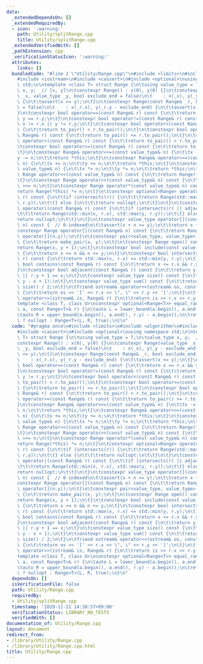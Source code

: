 ```yaml
---
data:
  _extendedDependsOn: []
  _extendedRequiredBy:
  - icon: ':warning:'
    path: Utility/splitRange.cpp
    title: Utility/splitRange.cpp
  _extendedVerifiedWith: []
  _pathExtension: cpp
  _verificationStatusIcon: ':warning:'
  attributes:
    links: []
  bundledCode: "#line 2 \"Utility/Range.cpp\"\n#include <limits>\n#include <algorithm>\n\
    #include <iostream>\n#include <cassert>\n#include <optional>\nusing namespace\
    \ std;\n\ntemplate <class T> struct Range {\n\tusing value_type = T;\n\tvalue_type\
    \ x, y;  // [x, y]\n\tconstexpr Range() : x(0), y(0) {}\n\tconstexpr Range(value_type\
    \ _x, value_type _y, bool exclude_end = false)\n\t    : x(_x), y(_y - exclude_end)\
    \ {\n\t\tassert(x <= y);\n\t}\n\tconstexpr Range(const Range& _r, bool exclude_end\
    \ = false)\n\t    : x(_r.x), y(_r.y - exclude_end) {\n\t\tassert(x <= y);\n\t\
    }\n\tconstexpr bool operator==(const Range& r) const {\n\t\treturn x == r.x &&\
    \ y == r.y;\n\t}\n\tconstexpr bool operator!=(const Range& r) const {\n\t\treturn\
    \ x != r.x || y != r.y;\n\t}\n\tconstexpr bool operator<(const Range& r) const\
    \ {\n\t\treturn to_pair() < r.to_pair();\n\t}\n\tconstexpr bool operator<=(const\
    \ Range& r) const {\n\t\treturn to_pair() <= r.to_pair();\n\t}\n\tconstexpr bool\
    \ operator>(const Range& r) const {\n\t\treturn to_pair() > r.to_pair();\n\t}\n\
    \tconstexpr bool operator>=(const Range& r) const {\n\t\treturn to_pair() >= r.to_pair();\n\
    \t}\n\tconstexpr Range& operator<<=(const value_type& n) {\n\t\tx -= n;\n\t\t\
    y -= n;\n\t\treturn *this;\n\t}\n\tconstexpr Range& operator>>=(const value_type&\
    \ n) {\n\t\tx += n;\n\t\ty += n;\n\t\treturn *this;\n\t}\n\tconstexpr Range& operator*=(const\
    \ value_type& n) {\n\t\tx *= n;\n\t\ty *= n;\n\t\treturn *this;\n\t}\n\tconstexpr\
    \ Range operator<<(const value_type& n) const {\n\t\treturn Range(*this) <<= n;\n\
    \t}\n\tconstexpr Range operator>>(const value_type& n) const {\n\t\treturn Range(*this)\
    \ >>= n;\n\t}\n\tconstexpr Range operator*(const value_type& n) const {\n\t\t\
    return Range(*this) *= n;\n\t}\n\tconstexpr optional<Range> operator&(const Range&\
    \ r) const {\n\t\tif (intersects(r)) {\n\t\t\treturn Range(std::max(x, r.x), std::min(y,\
    \ r.y));\n\t\t} else {\n\t\t\treturn nullopt;\n\t\t}\n\t}\n\tconstexpr optional<Range>\
    \ operator|(const Range& r) const {\n\t\tif (intersects(r) || adjacent(r)) {\n\
    \t\t\treturn Range(std::min(x, r.x), std::max(y, r.y));\n\t\t} else {\n\t\t\t\
    return nullopt;\n\t\t}\n\t}\n\tconstexpr value_type operator[](const value_type&\
    \ n) const {  // 0-indexed\n\t\tassert(x + n <= y);\n\t\treturn x + n;\n\t}\n\t\
    constexpr Range operator[](const Range& n) const {\n\t\treturn Range(operator[](n.x),\
    \ operator[](n.y));\n\t}\n\tconstexpr pair<value_type, value_type> to_pair() const\
    \ {\n\t\treturn make_pair(x, y);\n\t}\n\tconstexpr Range open() const {\n\t\t\
    return Range(x, y + 1);\n\t}\n\tconstexpr bool include(const value_type& n) const\
    \ {\n\t\treturn x <= n && n <= y;\n\t}\n\tconstexpr bool intersects(const Range&\
    \ r) const {\n\t\treturn std::max(x, r.x) <= std::min(y, r.y);\n\t}\n\tconstexpr\
    \ bool contains(const Range& r) const {\n\t\treturn x <= r.x && r.y <= y;\n\t\
    }\n\tconstexpr bool adjacent(const Range& r) const {\n\t\treturn y + 1 == r.x\
    \ || r.y + 1 == x;\n\t}\n\tconstexpr value_type size() const {\n\t\treturn max<value_type>(0,\
    \ y - x + 1);\n\t}\n\tconstexpr value_type sum() const {\n\t\treturn (x + y) *\
    \ size() / 2;\n\t}\n\tfriend ostream& operator<<(ostream& os, const Range& r)\
    \ {\n\t\treturn os << '[' << r.x << \", \" << r.y << ']';\n\t}\n\tfriend istream&\
    \ operator>>(istream& is, Range& r) {\n\t\treturn is >> r.x >> r.y;\n\t}\n};\n\
    template <class T, class U>\nconstexpr optional<Range<T>> equal_range(const U&\
    \ a, const Range<T>& r) {\n\tauto L = lower_bound(a.begin(), a.end(), r.x) - a.begin();\n\
    \tauto R = upper_bound(a.begin(), a.end(), r.y) - a.begin();\n\treturn L == R\
    \ ? nullopt : Range<T>(L, R, true);\n}\n"
  code: "#pragma once\n#include <limits>\n#include <algorithm>\n#include <iostream>\n\
    #include <cassert>\n#include <optional>\nusing namespace std;\n\ntemplate <class\
    \ T> struct Range {\n\tusing value_type = T;\n\tvalue_type x, y;  // [x, y]\n\t\
    constexpr Range() : x(0), y(0) {}\n\tconstexpr Range(value_type _x, value_type\
    \ _y, bool exclude_end = false)\n\t    : x(_x), y(_y - exclude_end) {\n\t\tassert(x\
    \ <= y);\n\t}\n\tconstexpr Range(const Range& _r, bool exclude_end = false)\n\t\
    \    : x(_r.x), y(_r.y - exclude_end) {\n\t\tassert(x <= y);\n\t}\n\tconstexpr\
    \ bool operator==(const Range& r) const {\n\t\treturn x == r.x && y == r.y;\n\t\
    }\n\tconstexpr bool operator!=(const Range& r) const {\n\t\treturn x != r.x ||\
    \ y != r.y;\n\t}\n\tconstexpr bool operator<(const Range& r) const {\n\t\treturn\
    \ to_pair() < r.to_pair();\n\t}\n\tconstexpr bool operator<=(const Range& r) const\
    \ {\n\t\treturn to_pair() <= r.to_pair();\n\t}\n\tconstexpr bool operator>(const\
    \ Range& r) const {\n\t\treturn to_pair() > r.to_pair();\n\t}\n\tconstexpr bool\
    \ operator>=(const Range& r) const {\n\t\treturn to_pair() >= r.to_pair();\n\t\
    }\n\tconstexpr Range& operator<<=(const value_type& n) {\n\t\tx -= n;\n\t\ty -=\
    \ n;\n\t\treturn *this;\n\t}\n\tconstexpr Range& operator>>=(const value_type&\
    \ n) {\n\t\tx += n;\n\t\ty += n;\n\t\treturn *this;\n\t}\n\tconstexpr Range& operator*=(const\
    \ value_type& n) {\n\t\tx *= n;\n\t\ty *= n;\n\t\treturn *this;\n\t}\n\tconstexpr\
    \ Range operator<<(const value_type& n) const {\n\t\treturn Range(*this) <<= n;\n\
    \t}\n\tconstexpr Range operator>>(const value_type& n) const {\n\t\treturn Range(*this)\
    \ >>= n;\n\t}\n\tconstexpr Range operator*(const value_type& n) const {\n\t\t\
    return Range(*this) *= n;\n\t}\n\tconstexpr optional<Range> operator&(const Range&\
    \ r) const {\n\t\tif (intersects(r)) {\n\t\t\treturn Range(std::max(x, r.x), std::min(y,\
    \ r.y));\n\t\t} else {\n\t\t\treturn nullopt;\n\t\t}\n\t}\n\tconstexpr optional<Range>\
    \ operator|(const Range& r) const {\n\t\tif (intersects(r) || adjacent(r)) {\n\
    \t\t\treturn Range(std::min(x, r.x), std::max(y, r.y));\n\t\t} else {\n\t\t\t\
    return nullopt;\n\t\t}\n\t}\n\tconstexpr value_type operator[](const value_type&\
    \ n) const {  // 0-indexed\n\t\tassert(x + n <= y);\n\t\treturn x + n;\n\t}\n\t\
    constexpr Range operator[](const Range& n) const {\n\t\treturn Range(operator[](n.x),\
    \ operator[](n.y));\n\t}\n\tconstexpr pair<value_type, value_type> to_pair() const\
    \ {\n\t\treturn make_pair(x, y);\n\t}\n\tconstexpr Range open() const {\n\t\t\
    return Range(x, y + 1);\n\t}\n\tconstexpr bool include(const value_type& n) const\
    \ {\n\t\treturn x <= n && n <= y;\n\t}\n\tconstexpr bool intersects(const Range&\
    \ r) const {\n\t\treturn std::max(x, r.x) <= std::min(y, r.y);\n\t}\n\tconstexpr\
    \ bool contains(const Range& r) const {\n\t\treturn x <= r.x && r.y <= y;\n\t\
    }\n\tconstexpr bool adjacent(const Range& r) const {\n\t\treturn y + 1 == r.x\
    \ || r.y + 1 == x;\n\t}\n\tconstexpr value_type size() const {\n\t\treturn max<value_type>(0,\
    \ y - x + 1);\n\t}\n\tconstexpr value_type sum() const {\n\t\treturn (x + y) *\
    \ size() / 2;\n\t}\n\tfriend ostream& operator<<(ostream& os, const Range& r)\
    \ {\n\t\treturn os << '[' << r.x << \", \" << r.y << ']';\n\t}\n\tfriend istream&\
    \ operator>>(istream& is, Range& r) {\n\t\treturn is >> r.x >> r.y;\n\t}\n};\n\
    template <class T, class U>\nconstexpr optional<Range<T>> equal_range(const U&\
    \ a, const Range<T>& r) {\n\tauto L = lower_bound(a.begin(), a.end(), r.x) - a.begin();\n\
    \tauto R = upper_bound(a.begin(), a.end(), r.y) - a.begin();\n\treturn L == R\
    \ ? nullopt : Range<T>(L, R, true);\n}\n"
  dependsOn: []
  isVerificationFile: false
  path: Utility/Range.cpp
  requiredBy:
  - Utility/splitRange.cpp
  timestamp: '2020-11-21 14:30:57+09:00'
  verificationStatus: LIBRARY_NO_TESTS
  verifiedWith: []
documentation_of: Utility/Range.cpp
layout: document
redirect_from:
- /library/Utility/Range.cpp
- /library/Utility/Range.cpp.html
title: Utility/Range.cpp
---
```

